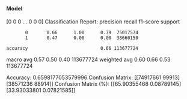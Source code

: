 #### Model
[0 0 0 ... 0 0 0]
Classification Report:
              precision    recall  f1-score   support

           0       0.66      1.00      0.79  75017574
           1       0.47      0.00      0.00  38660150

    accuracy                           0.66 113677724
   macro avg       0.57      0.50      0.40 113677724
weighted avg       0.60      0.66      0.53 113677724

Accuracy: 0.6598177053579996
Confusion Matrix:
[[74917661    99913]
 [38571236    88914]]
Confusion Matrix (%):
[[65.90355468  0.08789145]
 [33.93033801  0.07821585]]

